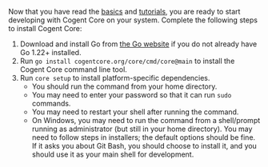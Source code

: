 Now that you have read the [basics](../basics) and [tutorials](../tutorials), you are ready to start developing with Cogent Core on your system. Complete the following steps to install Cogent Core:

1. Download and install Go from [the Go website](https://go.dev/doc/install) if you do not already have Go 1.22+ installed.
2. Run `go install cogentcore.org/core/cmd/core@main` to install the Cogent Core command line tool.
3. Run `core setup` to install platform-specific dependencies.
    * You should run the command from your home directory.
    * You may need to enter your password so that it can run `sudo` commands.
    * You may need to restart your shell after running the command.
    * On Windows, you may need to run the command from a shell/prompt running as administrator (but still in your home directory). You may need to follow steps in installers; the default options should be fine. If it asks you about Git Bash, you should choose to install it, and you should use it as your main shell for development.
